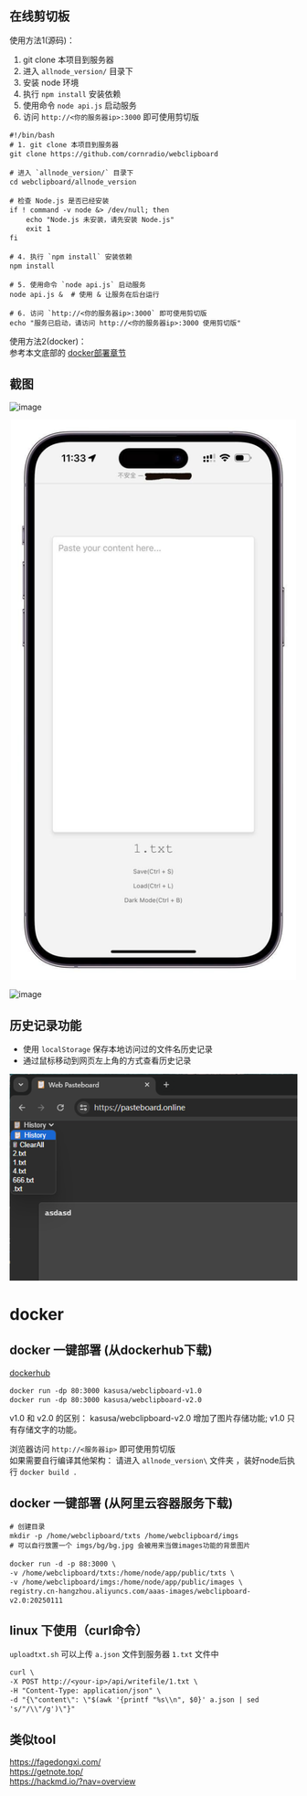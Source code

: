 ## 在线剪切板
使用方法1(源码)：
1. git clone 本项目到服务器
2. 进入 `allnode_version/` 目录下
3. 安装 node 环境 
4. 执行 `npm install` 安装依赖
3. 使用命令 `node api.js` 启动服务
4. 访问 `http://<你的服务器ip>:3000` 即可使用剪切版

```SH
#!/bin/bash
# 1. git clone 本项目到服务器
git clone https://github.com/cornradio/webclipboard

# 进入 `allnode_version/` 目录下
cd webclipboard/allnode_version

# 检查 Node.js 是否已经安装
if ! command -v node &> /dev/null; then
    echo "Node.js 未安装，请先安装 Node.js"
    exit 1
fi

# 4. 执行 `npm install` 安装依赖
npm install

# 5. 使用命令 `node api.js` 启动服务
node api.js &  # 使用 & 让服务在后台运行

# 6. 访问 `http://<你的服务器ip>:3000` 即可使用剪切版
echo "服务已启动，请访问 http://<你的服务器ip>:3000 使用剪切版"
```

使用方法2(docker)：  
参考本文底部的 [docker部署章节](#docker)  



## 截图
![image](https://github.com/user-attachments/assets/f489f649-71de-4ff1-bfff-adadece727c5)


<div align="center">
	<img src="images/image2.jpg" alt="Editor" width="500">
</div>

![image](https://github.com/user-attachments/assets/ba174d9c-311a-4b44-8171-61a7a4c71aef)


## 历史记录功能
- 使用 `localStorage` 保存本地访问过的文件名历史记录
- 通过鼠标移动到网页左上角的方式查看历史记录
  
![历史记录](https://raw.githubusercontent.com/cornradio/imgs/main/blog/Clip_2024-07-17_19-47-01.png)

# docker

## docker 一键部署 (从dockerhub下载)
[dockerhub](https://hub.docker.com/r/kasusa/webclipboard-v2.0)

```shell
docker run -dp 80:3000 kasusa/webclipboard-v1.0
docker run -dp 80:3000 kasusa/webclipboard-v2.0
```
v1.0 和 v2.0 的区别：
kasusa/webclipboard-v2.0 增加了图片存储功能; v1.0 只有存储文字的功能。


浏览器访问 `http://<服务器ip>` 即可使用剪切版  
如果需要自行编译其他架构： 请进入 `allnode_version\` 文件夹 ，装好node后执行 `docker build .`

## docker 一键部署 (从阿里云容器服务下载)

```
# 创建目录 
mkdir -p /home/webclipboard/txts /home/webclipboard/imgs
# 可以自行放置一个 imgs/bg/bg.jpg 会被用来当做images功能的背景图片

docker run -d -p 88:3000 \
-v /home/webclipboard/txts:/home/node/app/public/txts \
-v /home/webclipboard/imgs:/home/node/app/public/images \
registry.cn-hangzhou.aliyuncs.com/aaas-images/webclipboard-v2.0:20250111

```

## linux 下使用（curl命令）

`uploadtxt.sh` 可以上传 `a.json` 文件到服务器 `1.txt` 文件中
```shell
curl \
-X POST http://<your-ip>/api/writefile/1.txt \
-H "Content-Type: application/json" \
-d "{\"content\": \"$(awk '{printf "%s\\n", $0}' a.json | sed 's/"/\\"/g')\"}"
```

## 类似tool
https://fagedongxi.com/  
https://getnote.top/  
https://hackmd.io/?nav=overview
